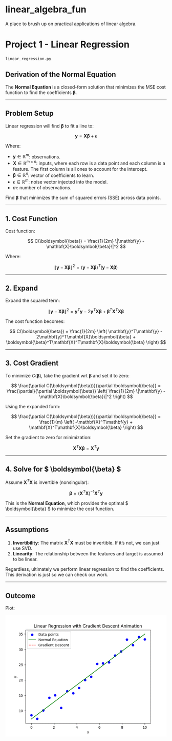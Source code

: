 # linear_algebra_fun
A  place to brush up on practical applications of linear algebra.

# Project 1 - Linear Regression

```
linear_regression.py
```

## Derivation of the Normal Equation

The **Normal Equation** is a closed-form solution that minimizes the MSE cost function to find the coefficients $\boldsymbol{\beta}$.

---

## Problem Setup

Linear regression will find $\boldsymbol{\beta}$ to fit a line to:

$$
\mathbf{y} = \mathbf{X} \boldsymbol{\beta} + \epsilon
$$

Where:
- $\mathbf{y} \in \mathbb{R}^m$: observations.
- $\mathbf{X} \in \mathbb{R}^{m \times n}$: inputs, where each row is a data point and each column is a feature. The first column is all ones to account for the intercept.
- $\boldsymbol{\beta} \in \mathbb{R}^n$: vector of coefficients to learn.
- $\epsilon \in \mathbb{R}^m$: noise vector injected into the model.
- $m$: number of observations.

Find $\boldsymbol{\beta}$ that minimizes the sum of squared errors (SSE) across data points.

---

## 1. Cost Function

Cost function:

$$
C(\boldsymbol{\beta}) = \frac{1}{2m} \|\mathbf{y} - \mathbf{X}\boldsymbol{\beta}\|^2
$$

Where:

$$
\|\mathbf{y} - \mathbf{X}\boldsymbol{\beta}\|^2 = (\mathbf{y} - \mathbf{X}\boldsymbol{\beta})^T (\mathbf{y} - \mathbf{X}\boldsymbol{\beta})
$$

---

## 2. Expand

Expand the squared term:

$$
\|\mathbf{y} - \mathbf{X}\boldsymbol{\beta}\|^2 = \mathbf{y}^T\mathbf{y} - 2\mathbf{y}^T\mathbf{X}\boldsymbol{\beta} + \boldsymbol{\beta}^T\mathbf{X}^T\mathbf{X}\boldsymbol{\beta}
$$

The cost function becomes:

$$
C(\boldsymbol{\beta}) = \frac{1}{2m} \left( \mathbf{y}^T\mathbf{y} - 2\mathbf{y}^T\mathbf{X}\boldsymbol{\beta} + \boldsymbol{\beta}^T\mathbf{X}^T\mathbf{X}\boldsymbol{\beta} \right)
$$

---

## 3. Cost Gradient

To minimize $C(\boldsymbol{\beta})$, take the gradient wrt $\boldsymbol{\beta}$ and set it to zero:

$$
\frac{\partial C(\boldsymbol{\beta})}{\partial \boldsymbol{\beta}} = \frac{\partial}{\partial \boldsymbol{\beta}} \left( \frac{1}{2m} \|\mathbf{y} - \mathbf{X}\boldsymbol{\beta}\|^2 \right)
$$

Using the expanded form:

$$
\frac{\partial C(\boldsymbol{\beta})}{\partial \boldsymbol{\beta}} = \frac{1}{m} \left( -\mathbf{X}^T\mathbf{y} + \mathbf{X}^T\mathbf{X}\boldsymbol{\beta} \right)
$$

Set the gradient to zero for minimization:

$$
\mathbf{X}^T\mathbf{X}\boldsymbol{\beta} = \mathbf{X}^T\mathbf{y}
$$

---

## 4. Solve for $ \boldsymbol{\beta} $

Assume $\mathbf{X}^T\mathbf{X}$ is invertible (nonsingular):

$$
\boldsymbol{\beta} = (\mathbf{X}^T\mathbf{X})^{-1} \mathbf{X}^T\mathbf{y}
$$

This is the **Normal Equation**, which provides the optimal $ \boldsymbol{\beta} $ to minimize the cost function.

---

## Assumptions

1. **Invertibility**: The matrix $\mathbf{X}^T\mathbf{X}$ must be invertible. If it’s not, we can just use SVD.
2. **Linearity**: The relationship between the features and target is assumed to be linear.

Regardless, ultimately we perform linear regression to find the coefficients. This derivation is just so we can check our work.

---

## Outcome

Plot:

![Gradient Descent Animation](gradient_descent.gif)


